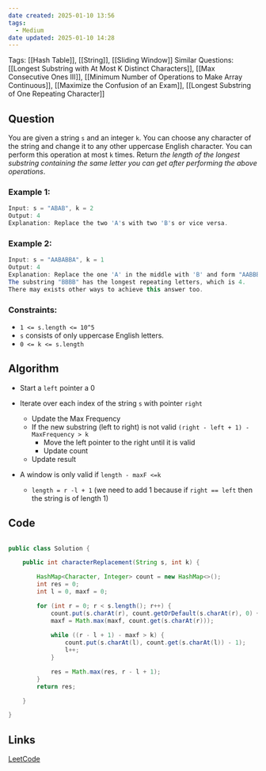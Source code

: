 ```yaml
---
date created: 2025-01-10 13:56
tags:
  - Medium
date updated: 2025-01-10 14:28
---
```


Tags: [[Hash Table]], [[String]], [[Sliding Window]]
Similar Questions: [[Longest Substring with At Most K Distinct Characters]], [[Max Consecutive Ones III]], [[Minimum Number of Operations to Make Array Continuous]], [[Maximize the Confusion of an Exam]], [[Longest Substring of One Repeating Character]]

## Question

You are given a string `s` and an integer `k`. You can choose any character of the string and change it to any other uppercase English character. You can perform this operation at most `k` times.
Return _the length of the longest substring containing the same letter you can get after performing the above operations_.

### Example 1:

```java
Input: s = "ABAB", k = 2
Output: 4
Explanation: Replace the two 'A's with two 'B's or vice versa.
```

### Example 2:

```java
Input: s = "AABABBA", k = 1
Output: 4
Explanation: Replace the one 'A' in the middle with 'B' and form "AABBBBA".
The substring "BBBB" has the longest repeating letters, which is 4.
There may exists other ways to achieve this answer too.
```

### Constraints:

- `1 <= s.length <= 10^5`
- `s` consists of only uppercase English letters.
- `0 <= k <= s.length`

## Algorithm

- Start a `left` pointer a 0
- Iterate over each index of the string `s` with pointer `right`
  - Update the Max Frequency
  - If the new substring  (left to right) is not valid `(right - left + 1) - MaxFrequency > k`
    - Move the left pointer to the right until it is valid
    - Update count
  - Update result

- A window is only valid if `length - maxF <=k`
	- `length = r -l + 1` (we need to add 1 because if `right == left` then the string is of length 1)

## Code

```java

public class Solution {

    public int characterReplacement(String s, int k) {

        HashMap<Character, Integer> count = new HashMap<>();
        int res = 0;
        int l = 0, maxf = 0;

        for (int r = 0; r < s.length(); r++) {
            count.put(s.charAt(r), count.getOrDefault(s.charAt(r), 0) + 1);
            maxf = Math.max(maxf, count.get(s.charAt(r)));
  
            while ((r - l + 1) - maxf > k) {
                count.put(s.charAt(l), count.get(s.charAt(l)) - 1);
                l++;
            }

            res = Math.max(res, r - l + 1);
        }
        return res;

    }

}
```

## Links

[LeetCode](https://leetcode.com/problems/longest-repeating-character-replacement/description/)
